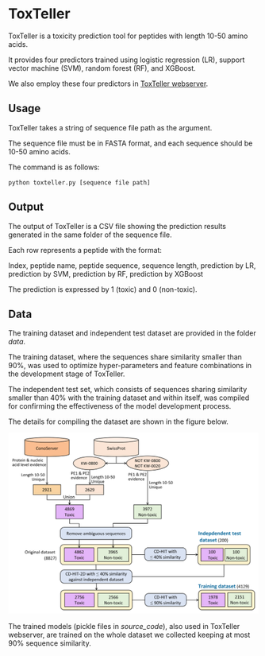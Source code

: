 # ToxTeller
ToxTeller is a toxicity prediction tool for peptides with length 10-50 amino acids. 

It provides four predictors trained using logistic regression (LR), support vector machine (SVM), random forest (RF), and XGBoost.

We also employ these four predictors in [ToxTeller webserver](https://comics.iis.sinica.edu.tw/ToxTeller).

## Usage
ToxTeller takes a string of sequence file path as the argument.

The sequence file must be in FASTA format, and each sequence should be 10-50 amino acids.

The command is as follows:
```
python toxteller.py [sequence file path]
```

## Output
The output of ToxTeller is a CSV file showing the prediction results generated in the same folder of the sequence file. 

Each row represents a peptide with the format:

 Index, peptide name, peptide sequence, sequence length, prediction by LR, prediction by SVM, prediction by RF, prediction by XGBoost
 
The prediction is expressed by 1 (toxic) and 0 (non-toxic).

## Data
The training dataset and independent test dataset are provided in the folder _data_.

The training dataset, where the sequences share similarity smaller than 90%, was used to optimize hyper-parameters and feature combinations in the development stage of ToxTeller.

The independent test set, which consists of sequences sharing similarity smaller than 40% with the training dataset and within itself, was compiled for confirming the effectiveness of the model development process.

The details for compiling the dataset are shown in the figure below.

![The flowchart ](data/dataset_flowchart.png)

The trained models (pickle files in _source_code_), also used in ToxTeller webserver, are trained on the whole dataset we collected keeping at most 90% sequence similarity. 





